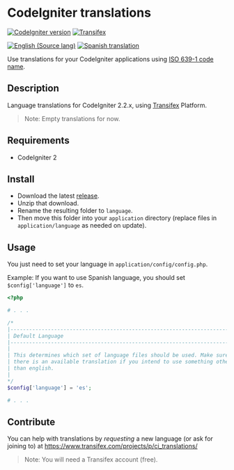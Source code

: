# CodeIgniter translations
[![CodeIgniter version](https://img.shields.io/badge/ci-v2.2.3-yellow.svg)](https://github.com/bcit-ci/CodeIgniter)
[![Transifex](https://img.shields.io/badge/translate-Transifex-blue.svg)](https://www.transifex.com/projects/p/ci_translations)

[![English (Source lang)](https://img.shields.io/badge/lang-en-green.svg)](https://www.transifex.com/projects/p/ci_translations/language/en/)
[![Spanish translation](https://img.shields.io/badge/lang-es-green.svg)](https://www.transifex.com/projects/p/ci_translations/language/en/)

Use translations for your CodeIgniter applications using [ISO 639-1 code name](http://www.loc.gov/standards/iso639-2/php/code_list.php).

## Description
Language translations for CodeIgniter 2.2.x, using [Transifex](https://www.transifex.com/projects/p/ci_translations/) Platform.

> Note: Empty translations for now.

## Requirements
- CodeIgniter 2

## Install
- Download the latest [release](https://github.com/nelson6e65/ci_language/releases).
- Unzip that download.
- Rename the resulting folder to `language`.
- Then move this folder into your `application` directory (replace files in `application/language` as needed on update).

## Usage
You just need to set your language in `application/config/config.php`.

Example: If you want to use Spanish language, you should set `$config['language']` to `es`.

```php
<?php

# . . .

/*
|--------------------------------------------------------------------------
| Default Language
|--------------------------------------------------------------------------
|
| This determines which set of language files should be used. Make sure
| there is an available translation if you intend to use something other
| than english.
|
*/
$config['language']	= 'es';

# . . .

```


## Contribute
You can help with translations by *requesting* a new language (or ask for joining to) at https://www.transifex.com/projects/p/ci_translations/

> Note: You will need a Transifex account (free).
